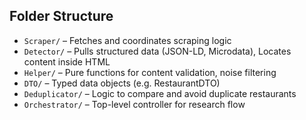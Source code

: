 ## Folder Structure

- `Scraper/` – Fetches and coordinates scraping logic
- `Detector/` – Pulls structured data (JSON-LD, Microdata), Locates content inside HTML
- `Helper/` – Pure functions for content validation, noise filtering
- `DTO/` – Typed data objects (e.g. RestaurantDTO)
- `Deduplicator/` – Logic to compare and avoid duplicate restaurants
- `Orchestrator/` – Top-level controller for research flow
